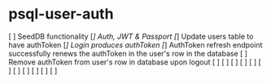 # psql-user-auth

[ ] SeedDB functionality
[*] Auth, JWT & Passport
[*] Update users table to have authToken
[*] Login produces authToken
[*] AuthToken refresh endpoint successfully renews the authToken in the user's row in the database
[ ] Remove authToken from user's row in database upon logout
[ ]
[ ]
[ ]
[ ]
[ ]
[ ]
[ ]
[ ]
[ ]
[ ]
[ ] 

